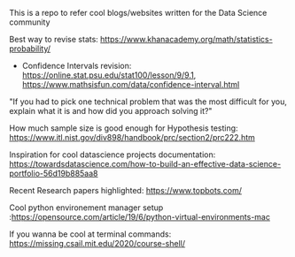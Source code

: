 This is a repo to refer cool blogs/websites written for the Data Science community

Best way to revise stats: https://www.khanacademy.org/math/statistics-probability/
   - Confidence Intervals revision: https://online.stat.psu.edu/stat100/lesson/9/9.1, https://www.mathsisfun.com/data/confidence-interval.html

"If you had to pick one technical problem that was the most difficult for you, explain what it is and how did you approach solving it?"

How much sample size is good enough for Hypothesis testing: https://www.itl.nist.gov/div898/handbook/prc/section2/prc222.htm

Inspiration for cool datascience projects documentation: https://towardsdatascience.com/how-to-build-an-effective-data-science-portfolio-56d19b885aa8

Recent Research papers highlighted: https://www.topbots.com/

Cool python environement manager setup :https://opensource.com/article/19/6/python-virtual-environments-mac

If you wanna be cool at terminal commands:
   https://missing.csail.mit.edu/2020/course-shell/
